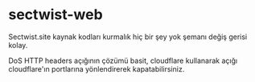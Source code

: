 # sectwist-web

Sectwist.site kaynak kodları kurmalık hiç bir şey yok şemanı değiş gerisi kolay.

DoS HTTP headers açığının çözümü basit, cloudflare kullanarak açığı cloudflare'ın portlarına yönlendirerek kapatabilirsiniz.
